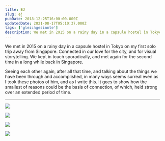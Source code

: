 ```yaml
---
title: EJ
slug: ej
pubDate: 2018-12-25T16:00:00.000Z
updatedDate: 2021-08-17T05:10:37.000Z
tags: ['gleichgesinnte']
description: We met in 2015 on a rainy day in a capsule hostel in Tokyo on my first solo trip away from Singapore. Connected in our love for the city, and for visual storytelling. We kept in touch sporadically, and met again for the second time in a long while back in Singapore.
---
```


We met in 2015 on a rainy day in a capsule hostel in Tokyo on my first solo trip away from Singapore. Connected in our love for the city, and for visual storytelling. We kept in touch sporadically, and met again for the second time in a long while back in Singapore.

Seeing each other again, after all that time, and talking about the things we have been through and accomplished, in many ways seems surreal even as I took these photos of him, and as I write this. It goes to show how the smallest of reasons could be the basis of connection, of which, held strong over an extended period of time.

---

![](https://erfianugrah.com/content/images/2021/08/EJ-3.jpg)

![](https://erfianugrah.com/content/images/2021/08/EJ.jpg)

![](https://erfianugrah.com/content/images/2021/08/EJ-1.jpg)

![](https://erfianugrah.com/content/images/2021/08/EJ-2-1.jpg)
